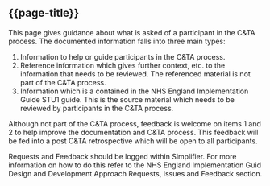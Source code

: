 ## {{page-title}}

This page gives guidance about what is asked of a participant in the C&TA process. The documented information falls into three main types:

1. Information to help or guide participants in the C&TA process.
1. Reference information which gives further context, etc. to the information that needs to be reviewed. The referenced material is not part of the C&TA process.
1. Information which is a contained in the NHS England Implementation Guide STU1 guide. This is the source material which needs to be reviewed by participants in the C&TA process.

Although not part of the C&TA process, feedback is welcome on items 1 and 2 to help improve the documentation and C&TA process. This feedback will be fed into a post C&TA retrospective which will be open to all participants.

Requests and Feedback should be logged within Simplifier. For more information on how to do this refer to the NHS England Implementation Guid Design and Development Approach Requests, Issues and Feedback section.
